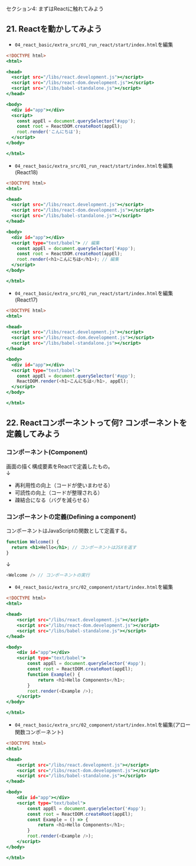 セクション4: まずはReactに触れてみよう

## 21. Reactを動かしてみよう

+ `04_react_basic/extra_src/01_run_react/start/index.html`を編集<br>

```html:index.html
<!DOCTYPE html>
<html>

<head>
  <script src="/libs/react.development.js"></script>
  <script src="/libs/react-dom.development.js"></script>
  <script src="/libs/babel-standalone.js"></script>
</head>

<body>
  <div id="app"></div>
  <script>
    const appEl = document.querySelector('#app');
    const root = ReactDOM.createRoot(appEl);
    root.render('こんにちは');
  </script>
</body>

</html>
```

+ `04_react_basic/extra_src/01_run_react/start/index.html`を編集(React18)<br>

```html:index.html
<!DOCTYPE html>
<html>

<head>
  <script src="/libs/react.development.js"></script>
  <script src="/libs/react-dom.development.js"></script>
  <script src="/libs/babel-standalone.js"></script>
</head>

<body>
  <div id="app"></div>
  <script type="text/babel"> // 編集
    const appEl = document.querySelector('#app');
    const root = ReactDOM.createRoot(appEl);
    root.render(<h1>こんにちは</h1>); // 編集
  </script>
</body>

</html>
```

+ `04_react_basic/extra_src/01_run_react/start/index.html`を編集(React17)<br>

```html:index.html
<!DOCTYPE html>
<html>

<head>
  <script src="/libs/react.development.js"></script>
  <script src="/libs/react-dom.development.js"></script>
  <script src="/libs/babel-standalone.js"></script>
</head>

<body>
  <div id="app"></div>
  <script type="text/babel">
    const appEl = document.querySelector('#app');
    ReactDOM.render(<h1>こんにちは</h1>, appEl);
  </script>
</body>

</html>
```

## 22. Reactコンポーネントって何? コンポーネントを定義してみよう

### コンポーネント(Component)

画面の描く構成要素をReactで定義したもの。<br>
↓<br>
+ 再利用性の向上（コードが使いまわせる）<br>
+ 可読性の向上（コードが整理される）<br>
+ 疎結合になる（バグを減らせる）<br>

### コンポーネントの定義(Defining a component)

コンポーネントはJavaScriptの関数として定義する。<br>

```jsx:Sample.jsx
function Welcome() {
  return <h1>Hello</h1>; // コンポーネントはJSXを返す
}
```
↓ <br>

```js:sample.js
<Welcome /> // コンポーネントの実行
```

+ `04_react_basic/extra_src/02_component/start/index.html`を編集<br>

```html:index.html
<!DOCTYPE html>
<html>

<head>
    <script src="/libs/react.development.js"></script>
    <script src="/libs/react-dom.development.js"></script>
    <script src="/libs/babel-standalone.js"></script>
</head>

<body>
    <div id="app"></div>
    <script type="text/babel">
        const appEl = document.querySelector('#app');
        const root = ReactDOM.createRoot(appEl);
        function Example() {
            return <h1>Hello Components</h1>;
        }
        root.render(<Example />);
    </script>
</body>

</html>
```

+ `04_react_basic/extra_src/02_component/start/index.html`を編集(アロー関数コンポーネント)<br>

```html:index.html
<!DOCTYPE html>
<html>

<head>
    <script src="/libs/react.development.js"></script>
    <script src="/libs/react-dom.development.js"></script>
    <script src="/libs/babel-standalone.js"></script>
</head>

<body>
    <div id="app"></div>
    <script type="text/babel">
        const appEl = document.querySelector('#app');
        const root = ReactDOM.createRoot(appEl);
        const Example = () => {
            return <h1>Hello Components</h1>;
        }
        root.render(<Example />);
    </script>
</body>

</html>
```
